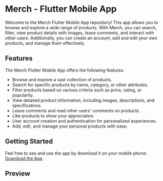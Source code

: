 # Merch - Flutter Mobile App

Welcome to the Merch Flutter Mobile App repository! This app allows you to browse and explore a wide range of products. With Merch, you can search, filter, view product details with images, leave comments, and interact with other users. Additionally, you can create an account, add and edit your own products, and manage them effectively.

## Features

The Merch Flutter Mobile App offers the following features:

- Browse and explore a vast collection of products.
- Search for specific products by name, category, or other attributes.
- Filter products based on various criteria such as price, rating, or popularity.
- View detailed product information, including images, descriptions, and specifications.
- Leave comments and read other users' comments on products.
- Like products to show your appreciation.
- User account creation and authentication for personalized experiences.
- Add, edit, and manage your personal products with ease.

## Getting Started

Feel free to see and use the app by download it on your mobile phone: [Download the App](/Apk/Merch-app.apk)

## Preview
